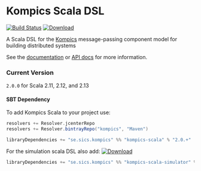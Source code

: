 # Kompics Scala DSL
[![Build Status](https://travis-ci.org/kompics/kompics-scala.svg?branch=master)](https://travis-ci.org/kompics/kompics-scala)
[![Download](https://api.bintray.com/packages/kompics/Maven/kompics-scala/images/download.svg)](https://bintray.com/kompics/Maven/kompics-scala/_latestVersion)

A Scala DSL for the [Kompics](http://kompics.sics.se/) message-passing component model for building distributed systems

See the [documentation](http://kompics.github.io/docs/current/scala/index.html) or [API docs](https://kompics.github.io/kompics-scala/api/se/sics/kompics/sl/index.html) for more information.

### Current Version
`2.0.0` for Scala 2.11, 2.12, and 2.13

#### SBT Dependency
To add Kompics Scala to your project use:
```scala
resolvers += Resolver.jcenterRepo
resolvers += Resolver.bintrayRepo("kompics", "Maven")

libraryDependencies += "se.sics.kompics" %% "kompics-scala" % "2.0.+"
```

For the simulation scala DSL also add:
[ ![Download](https://api.bintray.com/packages/kompics/Maven/kompics-scala-simulator/images/download.svg) ](https://bintray.com/kompics/Maven/kompics-scala-simulator/_latestVersion)
```scala
libraryDependencies += "se.sics.kompics" %% "kompics-scala-simulator" % "2.0.x" // probably % "test" as well
```
